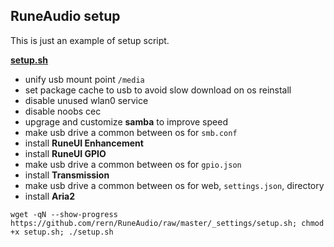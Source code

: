 RuneAudio setup
---

This is just an example of setup script. 

[**setup.sh**](https://github.com/rern/RuneAudio/blob/master/_settings/setup.sh)  
- unify usb mount point `/media`
- set package cache to usb to avoid slow download on os reinstall
- disable unused wlan0 service
- disable noobs cec
- upgrage and customize **samba** to improve speed
- make usb drive a common between os for `smb.conf`
- install **RuneUI Enhancement**
- install **RuneUI GPIO**
- make usb drive a common between os for `gpio.json`
- install **Transmission**
- make usb drive a common between os for web, `settings.json`, directory
- install **Aria2**

```
wget -qN --show-progress https://github.com/rern/RuneAudio/raw/master/_settings/setup.sh; chmod +x setup.sh; ./setup.sh
```
